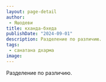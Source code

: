 ```yaml
---
layout: page-detail
author:
 - Яшодеви
title: кханда-бхеда
publishDate: "2024-09-01"
description: Разделение по различию. 
tags:
 - санатана дхарма
image: 
---
```


Разделение по различию.&nbsp;

